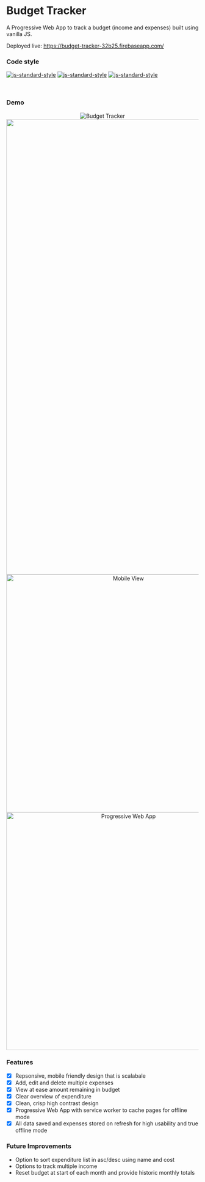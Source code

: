 # Budget Tracker

A Progressive Web App to track a budget (income and expenses) built using vanilla JS.

Deployed live: https://budget-tracker-32b25.firebaseapp.com/


### Code style
  [![js-standard-style](https://img.shields.io/badge/code%20style-standard-brightgreen.svg?style=flat)](https://github.com/feross/standard)
    [![js-standard-style](https://img.shields.io/badge/deployed-live-blue.svg)](https://team1-iot.firebaseapp.com/)
    [![js-standard-style](https://img.shields.io/badge/deployed%20version-1.1.1-green.svg)](https://team1-iot.firebaseapp.com/)

<br />


### Demo

<p align="center">
  <img alt="Budget Tracker" src='https://user-images.githubusercontent.com/39765499/52184030-1cd2c280-2806-11e9-8cbc-f40c9acc83b5.gif'>

<img width="1194" alt="Desktop View" src="https://user-images.githubusercontent.com/39765499/52184032-20fee000-2806-11e9-996c-7f398e7b749e.png">

<img width="624" alt="Mobile View" src="https://user-images.githubusercontent.com/39765499/52184031-20fee000-2806-11e9-8f43-408d9975fbf3.png">


<img width="624" alt="Progressive Web App" src="https://user-images.githubusercontent.com/39765499/52185581-d044b280-2818-11e9-9470-b0ef8c90d724.jpg">

</p>

### Features

- [x] Repsonsive, mobile friendly design that is scalabale
- [x] Add, edit and delete multiple expenses
- [x] View at ease amount remaining in budget
- [x] Clear overview of expenditure
- [x] Clean, crisp high contrast design
- [x] Progressive Web App with service worker to cache pages for offline mode
- [x] All data saved and expenses stored on refresh for high usability and true offline mode

### Future Improvements

* Option to sort expenditure list in asc/desc using name and cost
* Options to track multiple income
* Reset budget at start of each month and provide historic monthly totals
